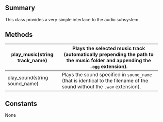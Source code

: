 Summary
-------

This class provides a very simple interface to the audio subsystem.

Methods
-------

| play\_music(string track\_name) | Plays the selected music track (automatically prepending the path to the music folder and appending the `.ogg` extension). |
|---------------------------------|----------------------------------------------------------------------------------------------------------------------------|
| play\_sound(string sound\_name) | Plays the sound specified in `sound_name` (that is identical to the filename of the sound without the `.wav` extension).   |

Constants
---------

None
